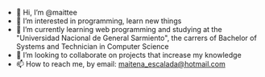 - 👋 Hi, I’m @maittee
- 👀 I’m interested in programming, learn new things
- 🌱 I’m currently learning web programming and studying at the 
 "Universidad Nacional de General Sarmiento", the carrers of Bachelor 
 of Systems and Technician in Computer Science
- 💞️ I’m looking to collaborate on projects that increase my knowledge
- 📫 How to reach me, by email: maitena_escalada@hotmail.com

<!---
maittee/maittee is a ✨ special ✨ repository because its `README.md` (this file) appears on your GitHub profile.
You can click the Preview link to take a look at your changes.
--->
